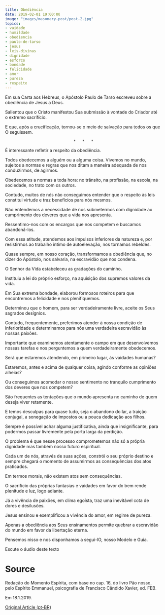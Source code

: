 ```yaml
---
title: Obediência
date: 2019-02-01 19:00:00
image: "images/masonary-post/post-2.jpg"
topics: 
- vaidade
- humildade
- obediencia
- paulo-de-tarso
- jesus
- leis-divinas
- dignidade
- esforco
- bondade
- felicidade
- amor
- pureza
- respeito
---
```


Em sua Carta aos Hebreus, o Apóstolo Paulo de Tarso escreveu sobre a obediência
de Jesus a Deus.

Salientou que o Cristo manifestou Sua submissão à vontade do Criador até o
extremo sacrifício.

E que, após a crucificação, tornou-se o meio de salvação para todos os que O
seguissem.

                                   *   *   *

É interessante refletir a respeito da obediência.

Todos obedecemos a alguém ou a alguma coisa. Vivemos no mundo, sujeitos a
normas e regras que nos ditam a maneira adequada de nos conduzirmos, de
agirmos.

Obedecemos a normas a toda hora: no trânsito, na profissão, na escola, na
sociedade, no trato com os outros.

Contudo, muitos de nós não conseguimos entender que o respeito às leis
constitui virtude e traz benefícios para nós mesmos.

Não entendemos a necessidade de nos submetermos com dignidade ao cumprimento
dos deveres que a vida nos apresenta.

Ressentimo-nos com os encargos que nos competem e buscamos abandoná-los.

Com essa atitude, atendemos aos impulsos inferiores da natureza e, por
resistirmos ao trabalho íntimo de autoelevação, nos tornamos rebeldes.

Quase sempre, em nosso coração, transformamos a obediência que, no dizer do
Apóstolo, nos salvaria, na escravidão que nos condena.

O Senhor da Vida estabeleceu as gradações do caminho.

Instituiu a lei do próprio esforço, na aquisição dos supremos valores da vida.

Em Sua extrema bondade, elaborou formosos roteiros para que encontremos a
felicidade e nos plenifiquemos.

Determinou que o homem, para ser verdadeiramente livre, aceite os Seus sagrados
desígnios.

Contudo, frequentemente, preferimos atender à nossa condição de inferioridade e
determinamos para nós uma verdadeira escravidão às nossas paixões.

Importante que examinemos atentamente o campo em que desenvolvemos nossas
tarefas e nos perguntemos a quem verdadeiramente obedecemos.

Será que estaremos atendendo, em primeiro lugar, às vaidades humanas?

Estaremos, antes e acima de qualquer coisa, agindo conforme as opiniões
alheias?

Ou conseguimos acomodar o nosso sentimento no tranquilo cumprimento dos deveres
que nos competem?

São frequentes as tentações que o mundo apresenta no caminho de quem deseja
viver retamente.

E temos desculpas para quase tudo, seja o abandono do lar, a traição conjugal,
a sonegação de impostos ou a pouca dedicação aos filhos.

Sempre é possível achar alguma justificativa, ainda que insignificante, para
podermos passar livremente pela porta larga da perdição.

O problema é que nesse processo comprometemos não só a própria dignidade mas
também nosso futuro espiritual.

Cada um de nós, através de suas ações, constrói o seu próprio destino e sempre
chegará o momento de assumirmos as consequências dos atos praticados.

Em termos morais, não existem atos sem consequências.

O sacrifício das próprias fantasias e vaidades em favor do bem rende plenitude
e luz, logo adiante.

Já a vivência de paixões, em clima egoísta, traz uma inevitável cota de dores e
desilusões.

Jesus ensinou e exemplificou a vivência do amor, em regime de pureza.

Apenas a obediência aos Seus ensinamentos permite quebrar a escravidão do mundo
em favor da libertação eterna.

Pensemos nisso e nos disponhamos a segui-lO, nosso Modelo e Guia.

Escute o áudio deste texto

# Source
Redação do Momento Espírita, com base no cap. 16, do
livro Pão nosso, pelo Espírito Emmanuel, psicografia
de Francisco Cândido Xavier, ed. FEB.

Em 18.1.2019.

[Original Article (pt-BR)](http://momento.com.br/pt/ler_texto.php?id=5641)
